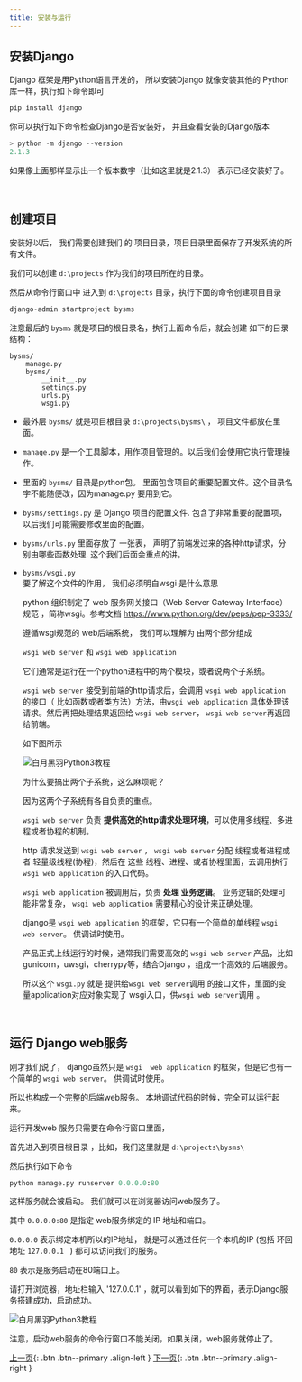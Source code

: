 ```yaml
---
title: 安装与运行
---
```



## 安装Django

Django 框架是用Python语言开发的， 所以安装Django 就像安装其他的 Python库一样，执行如下命令即可

```py
pip install django
```

你可以执行如下命令检查Django是否安装好， 并且查看安装的Django版本

```py
> python -m django --version
2.1.3
```

如果像上面那样显示出一个版本数字（比如这里就是2.1.3） 表示已经安装好了。



<br>

## 创建项目

安装好以后， 我们需要创建我们 的 项目目录，项目目录里面保存了开发系统的所有文件。

我们可以创建  ```d:\projects```  作为我们的项目所在的目录。

然后从命令行窗口中 进入到 ```d:\projects```  目录，执行下面的命令创建项目目录

```py
django-admin startproject bysms
```

注意最后的  ```bysms``` 就是项目的根目录名，执行上面命令后，就会创建
如下的目录结构：

```
bysms/
    manage.py
    bysms/
        __init__.py
        settings.py
        urls.py
        wsgi.py
```

- 最外层  ```bysms/```  就是项目根目录  ```d:\projects\bysms\``` ， 项目文件都放在里面。
   
-  ```manage.py```  是一个工具脚本，用作项目管理的。以后我们会使用它执行管理操作。

- 里面的  ```bysms/```  目录是python包。 里面包含项目的重要配置文件。这个目录名字不能随便改，因为manage.py 要用到它。


-  ```bysms/settings.py```  是 Django 项目的配置文件. 包含了非常重要的配置项，以后我们可能需要修改里面的配置。 

-  ```bysms/urls.py```  里面存放了 一张表， 声明了前端发过来的各种http请求，分别由哪些函数处理. 这个我们后面会重点的讲。

-  ```bysms/wsgi.py```  
    要了解这个文件的作用， 我们必须明白wsgi 是什么意思

    python 组织制定了 web 服务网关接口（Web Server Gateway Interface） 规范 ，简称wsgi。参考文档 https://www.python.org/dev/peps/pep-3333/

    遵循wsgi规范的 web后端系统， 我们可以理解为 由两个部分组成
    
     ```wsgi web server```  和  ```wsgi web application``` 

    它们通常是运行在一个python进程中的两个模块，或者说两个子系统。
    
    ```wsgi web server``` 接受到前端的http请求后，会调用 ```wsgi web application``` 的接口（ 比如函数或者类方法）方法，由```wsgi web application``` 具体处理该请求。然后再把处理结果返回给 ```wsgi web server```， ```wsgi web server```再返回给前端。

    如下图所示

    ![白月黑羽Python3教程](https://user-images.githubusercontent.com/36257654/38763872-474e84bc-3fd7-11e8-8e59-6968198db9b8.png)


    为什么要搞出两个子系统，这么麻烦呢？

    因为这两个子系统有各自负责的重点。

    ```wsgi web server``` 负责 **提供高效的http请求处理环境**，可以使用多线程、多进程或者协程的机制。
    
    http 请求发送到 ```wsgi web server``` ， ```wsgi web server``` 分配 线程或者进程或者 轻量级线程(协程)，然后在 这些 线程、进程、或者协程里面，去调用执行 ```wsgi web application``` 的入口代码。

    ```wsgi web application``` 被调用后，负责 **处理 业务逻辑**。 业务逻辑的处理可能非常复杂， ```wsgi web application``` 需要精心的设计来正确处理。
    
    
    django是 ```wsgi web application``` 的框架，它只有一个简单的单线程 ```wsgi web server```。 供调试时使用。
    
    
    产品正式上线运行的时候，通常我们需要高效的 ```wsgi web server``` 产品，比如 gunicorn，uwsgi，cherrypy等，结合Django ，组成一个高效的 后端服务。


    所以这个 ```wsgi.py``` 就是 提供给```wsgi web server```调用 的接口文件，里面的变量application对应对象实现了 wsgi入口，供```wsgi web server```调用 。


<br>

## 运行 Django web服务

刚才我们说了， django虽然只是 ```wsgi  web application``` 的框架，但是它也有一个简单的 ```wsgi web server```。 供调试时使用。

所以也构成一个完整的后端web服务。 本地调试代码的时候，完全可以运行起来。 

运行开发web 服务只需要在命令行窗口里面， 

首先进入到项目根目录 ，比如，我们这里就是  ```d:\projects\bysms\``` 

然后执行如下命令 

```py
python manage.py runserver 0.0.0.0:80
```


这样服务就会被启动。 我们就可以在浏览器访问web服务了。


其中  ```0.0.0.0:80```  是指定 web服务绑定的 IP 地址和端口。 

```0.0.0.0``` 表示绑定本机所以的IP地址， 就是可以通过任何一个本机的IP (包括 环回地址  ```127.0.0.1 ``` )  都可以访问我们的服务。

```80``` 表示是服务启动在80端口上。


请打开浏览器，地址栏输入 '127.0.0.1' ，就可以看到如下的界面，表示Django服务搭建成功，启动成功。

![白月黑羽Python3教程](https://user-images.githubusercontent.com/36257654/38764079-d19be85a-3fda-11e8-801b-902af0901dbb.png)


注意，启动web服务的命令行窗口不能关闭，如果关闭，web服务就停止了。




[上一页](/doc/tutorial/django/01/){: .btn .btn--primary .align-left }
[下一页](/doc/tutorial/django/03/){: .btn .btn--primary .align-right }